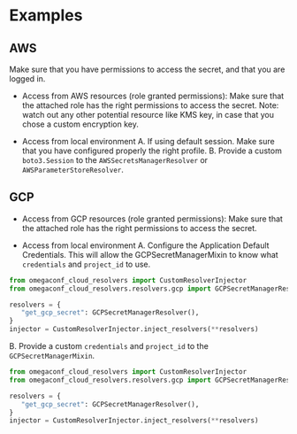 # Examples

## AWS

Make sure that you have permissions to access the secret, and that you are logged in.

 * Access from AWS resources (role granted permissions):
   Make sure that the attached role has the right permissions to access the secret. 
   Note: watch out any other potential resource like KMS key, in case that you chose a custom encryption key.  

 * Access from local environment
   A. If using default session. Make sure that you have configured properly the right profile.
   B. Provide a custom `boto3.Session` to the `AWSSecretsManagerResolver` or `AWSParameterStoreResolver`. 

## GCP

 * Access from GCP resources (role granted permissions): 
   Make sure that the attached role has the right permissions to access the secret. 

 * Access from local environment
   A. Configure the Application Default Credentials. This will allow the GCPSecretManagerMixin to know what `credentials` and `project_id` to use.

```python
from omegaconf_cloud_resolvers import CustomResolverInjector
from omegaconf_cloud_resolvers.resolvers.gcp import GCPSecretManagerResolver

resolvers = {
   "get_gcp_secret": GCPSecretManagerResolver(),
}
injector = CustomResolverInjector.inject_resolvers(**resolvers)
```
   B. Provide a custom `credentials` and `project_id` to the `GCPSecretManagerMixin`.

```python
from omegaconf_cloud_resolvers import CustomResolverInjector
from omegaconf_cloud_resolvers.resolvers.gcp import GCPSecretManagerResolver

resolvers = {
   "get_gcp_secret": GCPSecretManagerResolver(),
}
injector = CustomResolverInjector.inject_resolvers(**resolvers)
```